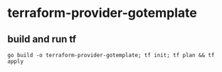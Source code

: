# terraform-provider-gotemplate


## build and run tf
```
go build -o terraform-provider-gotemplate; tf init; tf plan && tf apply
```
